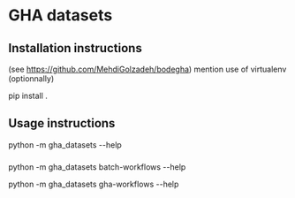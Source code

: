 # GHA datasets

## Installation instructions

(see https://github.com/MehdiGolzadeh/bodegha)
mention use of virtualenv (optionnally)

pip install .

## Usage instructions

python -m gha_datasets --help

### 
python -m gha_datasets batch-workflows   --help

python -m gha_datasets gha-workflows --help
